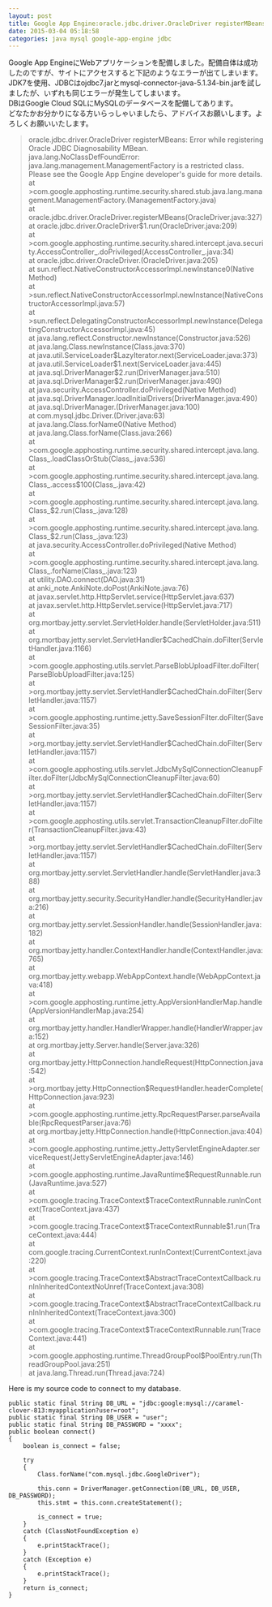 ```yaml
---
layout: post
title: Google App Engine:oracle.jdbc.driver.OracleDriver registerMBeans: Error while registering Oracle JDBC Diagnosability MBean
date: 2015-03-04 05:18:58
categories: java mysql google-app-engine jdbc
---
```

<p>Google App EngineにWebアプリケーションを配備しました。配備自体は成功したのですが、サイトにアクセスすると下記のようなエラーが出てしまいます。JDK7を使用、JDBCはojdbc7.jarとmysql-connector-java-5.1.34-bin.jarを試しましたが、いずれも同じエラーが発生してしまいます。<br>
DBはGoogle Cloud SQLにMySQLのデータベースを配備してあります。<br>
どなたかお分かりになる方いらっしゃいましたら、アドバイスお願いします。よろしくお願いいたします。</p>

<blockquote>
  <p>oracle.jdbc.driver.OracleDriver registerMBeans: Error while registering Oracle JDBC Diagnosability MBean.<br>
  java.lang.NoClassDefFoundError: java.lang.management.ManagementFactory is a restricted class. Please see the Google App Engine developer's guide for more details.<br>
    at >com.google.apphosting.runtime.security.shared.stub.java.lang.management.ManagementFactory.(ManagementFactory.java)<br>
    at oracle.jdbc.driver.OracleDriver.registerMBeans(OracleDriver.java:327)<br>
    at oracle.jdbc.driver.OracleDriver$1.run(OracleDriver.java:209)<br>
    at >com.google.apphosting.runtime.security.shared.intercept.java.security.AccessController_.doPrivileged(AccessController_.java:34)<br>
    at oracle.jdbc.driver.OracleDriver.(OracleDriver.java:205)<br>
    at sun.reflect.NativeConstructorAccessorImpl.newInstance0(Native Method)<br>
    at >sun.reflect.NativeConstructorAccessorImpl.newInstance(NativeConstructorAccessorImpl.java:57)<br>
    at >sun.reflect.DelegatingConstructorAccessorImpl.newInstance(DelegatingConstructorAccessorImpl.java:45)<br>
    at java.lang.reflect.Constructor.newInstance(Constructor.java:526)<br>
    at java.lang.Class.newInstance(Class.java:370)<br>
    at java.util.ServiceLoader$LazyIterator.next(ServiceLoader.java:373)<br>
    at java.util.ServiceLoader$1.next(ServiceLoader.java:445)<br>
    at java.sql.DriverManager$2.run(DriverManager.java:510)<br>
    at java.sql.DriverManager$2.run(DriverManager.java:490)<br>
    at java.security.AccessController.doPrivileged(Native Method)<br>
    at java.sql.DriverManager.loadInitialDrivers(DriverManager.java:490)<br>
    at java.sql.DriverManager.(DriverManager.java:100)<br>
    at com.mysql.jdbc.Driver.(Driver.java:63)<br>
    at java.lang.Class.forName0(Native Method)<br>
    at java.lang.Class.forName(Class.java:266)<br>
    at >com.google.apphosting.runtime.security.shared.intercept.java.lang.Class_.loadClassOrStub(Class_.java:536)<br>
    at >com.google.apphosting.runtime.security.shared.intercept.java.lang.Class_.access$100(Class_.java:42)<br>
    at >com.google.apphosting.runtime.security.shared.intercept.java.lang.Class_$2.run(Class_.java:128)<br>
    at >com.google.apphosting.runtime.security.shared.intercept.java.lang.Class_$2.run(Class_.java:123)<br>
    at java.security.AccessController.doPrivileged(Native Method)<br>
    at >com.google.apphosting.runtime.security.shared.intercept.java.lang.Class_.forName(Class_.java:123)<br>
    at utility.DAO.connect(DAO.java:31)<br>
    at anki_note.AnkiNote.doPost(AnkiNote.java:76)<br>
    at javax.servlet.http.HttpServlet.service(HttpServlet.java:637)<br>
    at javax.servlet.http.HttpServlet.service(HttpServlet.java:717)<br>
    at org.mortbay.jetty.servlet.ServletHolder.handle(ServletHolder.java:511)<br>
    at org.mortbay.jetty.servlet.ServletHandler$CachedChain.doFilter(ServletHandler.java:1166)<br>
    at >com.google.apphosting.utils.servlet.ParseBlobUploadFilter.doFilter(ParseBlobUploadFilter.java:125)<br>
    at >org.mortbay.jetty.servlet.ServletHandler$CachedChain.doFilter(ServletHandler.java:1157)<br>
    at >com.google.apphosting.runtime.jetty.SaveSessionFilter.doFilter(SaveSessionFilter.java:35)<br>
    at >org.mortbay.jetty.servlet.ServletHandler$CachedChain.doFilter(ServletHandler.java:1157)<br>
    at >com.google.apphosting.utils.servlet.JdbcMySqlConnectionCleanupFilter.doFilter(JdbcMySqlConnectionCleanupFilter.java:60)<br>
    at >org.mortbay.jetty.servlet.ServletHandler$CachedChain.doFilter(ServletHandler.java:1157)<br>
    at >com.google.apphosting.utils.servlet.TransactionCleanupFilter.doFilter(TransactionCleanupFilter.java:43)<br>
    at >org.mortbay.jetty.servlet.ServletHandler$CachedChain.doFilter(ServletHandler.java:1157)<br>
    at org.mortbay.jetty.servlet.ServletHandler.handle(ServletHandler.java:388)<br>
    at org.mortbay.jetty.security.SecurityHandler.handle(SecurityHandler.java:216)<br>
    at org.mortbay.jetty.servlet.SessionHandler.handle(SessionHandler.java:182)<br>
    at org.mortbay.jetty.handler.ContextHandler.handle(ContextHandler.java:765)<br>
    at org.mortbay.jetty.webapp.WebAppContext.handle(WebAppContext.java:418)<br>
    at >com.google.apphosting.runtime.jetty.AppVersionHandlerMap.handle(AppVersionHandlerMap.java:254)<br>
    at org.mortbay.jetty.handler.HandlerWrapper.handle(HandlerWrapper.java:152)<br>
    at org.mortbay.jetty.Server.handle(Server.java:326)<br>
    at org.mortbay.jetty.HttpConnection.handleRequest(HttpConnection.java:542)<br>
    at >org.mortbay.jetty.HttpConnection$RequestHandler.headerComplete(HttpConnection.java:923)<br>
    at >com.google.apphosting.runtime.jetty.RpcRequestParser.parseAvailable(RpcRequestParser.java:76)<br>
    at org.mortbay.jetty.HttpConnection.handle(HttpConnection.java:404)<br>
    at >com.google.apphosting.runtime.jetty.JettyServletEngineAdapter.serviceRequest(JettyServletEngineAdapter.java:146)<br>
    at >com.google.apphosting.runtime.JavaRuntime$RequestRunnable.run(JavaRuntime.java:527)<br>
    at >com.google.tracing.TraceContext$TraceContextRunnable.runInContext(TraceContext.java:437)<br>
    at >com.google.tracing.TraceContext$TraceContextRunnable$1.run(TraceContext.java:444)<br>
    at com.google.tracing.CurrentContext.runInContext(CurrentContext.java:220)<br>
    at >com.google.tracing.TraceContext$AbstractTraceContextCallback.runInInheritedContextNoUnref(TraceContext.java:308)<br>
    at >com.google.tracing.TraceContext$AbstractTraceContextCallback.runInInheritedContext(TraceContext.java:300)<br>
    at >com.google.tracing.TraceContext$TraceContextRunnable.run(TraceContext.java:441)<br>
      at >com.google.apphosting.runtime.ThreadGroupPool$PoolEntry.run(ThreadGroupPool.java:251)<br>
    at java.lang.Thread.run(Thread.java:724)</p>
</blockquote>

<p>Here is my source code to connect to my database.</p>

```
public static final String DB_URL = "jdbc:google:mysql://caramel-clover-813:myapplication?user=root";
public static final String DB_USER = "user";
public static final String DB_PASSWORD = "xxxx";
public boolean connect()
{   
    boolean is_connect = false;

    try
    {
        Class.forName("com.mysql.jdbc.GoogleDriver");

        this.conn = DriverManager.getConnection(DB_URL, DB_USER, DB_PASSWORD);
        this.stmt = this.conn.createStatement();

        is_connect = true;
    }
    catch (ClassNotFoundException e)
    {
        e.printStackTrace();
    }
    catch (Exception e)
    {
        e.printStackTrace();
    }
    return is_connect;
}
```
